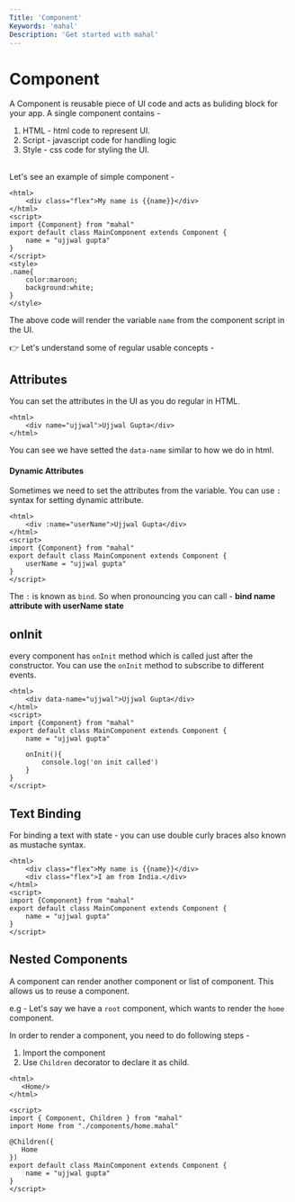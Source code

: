 ```yaml
---
Title: 'Component'
Keywords: 'mahal'
Description: 'Get started with mahal'
---
```


# Component

A Component is reusable piece of UI code and acts as buliding block for your app. A single component contains - 

1. HTML - html code to represent UI.
2. Script - javascript code for handling logic
3. Style - css code for styling the UI.

<br>
Let's see an example of simple component - 

```
<html>
    <div class="flex">My name is {{name}}</div>
</html>
<script>
import {Component} from "mahal"
export default class MainComponent extends Component {
    name = "ujjwal gupta"
}
</script>
<style>
.name{
    color:maroon;
    background:white;
}
</style>
```

The above code will render the variable `name` from the component script in the UI. 

👉 Let's understand some of regular usable concepts - 

## Attributes

You can set the attributes in the UI as you do regular in HTML.

```
<html>
    <div name="ujjwal">Ujjwal Gupta</div>
</html>
```

You can see we have setted the `data-name` similar to how we do in html.

#### Dynamic Attributes

Sometimes we need to set the attributes from the variable. You can use `:` syntax for setting dynamic attribute.

```
<html>
    <div :name="userName">Ujjwal Gupta</div>
</html>
<script>
import {Component} from "mahal"
export default class MainComponent extends Component {
    userName = "ujjwal gupta"
}
</script>
```

The `:` is known as `bind`. So when pronouncing you can call - **bind name attribute with userName state**

## onInit

every component has `onInit` method which is called just after the constructor. You can use the `onInit` method to subscribe to different events.

```
<html>
    <div data-name="ujjwal">Ujjwal Gupta</div>
</html>
<script>
import {Component} from "mahal"
export default class MainComponent extends Component {
    name = "ujjwal gupta"

    onInit(){
        console.log('on init called')
    }
}
</script>
```

## Text Binding

For binding a text with state - you can use double curly braces also known as mustache syntax.

```
<html>
    <div class="flex">My name is {{name}}</div>
    <div class="flex">I am from India.</div>
</html>
<script>
import {Component} from "mahal"
export default class MainComponent extends Component {
    name = "ujjwal gupta"
}
</script>
```

## Nested Components

A component can render another component or list of component. This allows us to reuse a component.

e.g - Let's say we have a `root` component, which wants to render the `home` component.

In order to render a component, you need to do following steps - 

1. Import the component
2. Use `Children` decorator to declare it as child.


```
<html>
   <Home/>
</html>

<script>
import { Component, Children } from "mahal"
import Home from "./components/home.mahal"

@Children({
   Home
})
export default class MainComponent extends Component {
    name = "ujjwal gupta"
}
</script>

```




